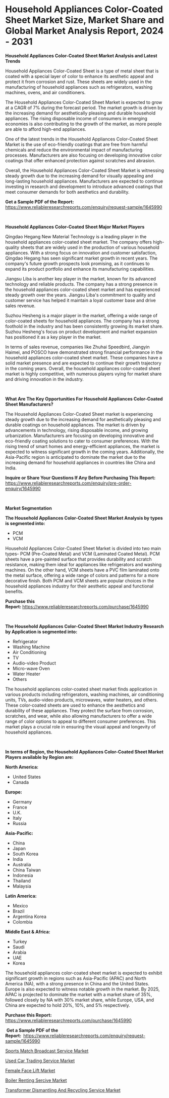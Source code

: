 <p><h1>Household Appliances Color-Coated Sheet Market Size, Market Share and Global Market Analysis Report, 2024 - 2031</h1></p><p><strong>Household Appliances Color-Coated Sheet Market Analysis and Latest Trends</strong></p>
<p><p>Household Appliances Color-Coated Sheet is a type of metal sheet that is coated with a special layer of color to enhance its aesthetic appeal and protect it from corrosion and rust. These sheets are widely used in the manufacturing of household appliances such as refrigerators, washing machines, ovens, and air conditioners.</p><p>The Household Appliances Color-Coated Sheet Market is expected to grow at a CAGR of 7% during the forecast period. The market growth is driven by the increasing demand for aesthetically pleasing and durable household appliances. The rising disposable income of consumers in emerging economies is also contributing to the growth of the market, as more people are able to afford high-end appliances.</p><p>One of the latest trends in the Household Appliances Color-Coated Sheet Market is the use of eco-friendly coatings that are free from harmful chemicals and reduce the environmental impact of manufacturing processes. Manufacturers are also focusing on developing innovative color coatings that offer enhanced protection against scratches and abrasion.</p><p>Overall, the Household Appliances Color-Coated Sheet Market is witnessing steady growth due to the increasing demand for visually appealing and long-lasting household appliances. Manufacturers are expected to continue investing in research and development to introduce advanced coatings that meet consumer demands for both aesthetics and durability.</p></p>
<p><strong>Get a Sample PDF of the Report:&nbsp;</strong> <a href="https://www.reliableresearchreports.com/enquiry/request-sample/1645990">https://www.reliableresearchreports.com/enquiry/request-sample/1645990</a></p>
<p>&nbsp;</p>
<p><strong>Household Appliances Color-Coated Sheet Major Market Players</strong></p>
<p><p>Qingdao Hegang New Material Technology is a leading player in the household appliances color-coated sheet market. The company offers high-quality sheets that are widely used in the production of various household appliances. With a strong focus on innovation and customer satisfaction, Qingdao Hegang has seen significant market growth in recent years. The company's future growth prospects look promising, as it continues to expand its product portfolio and enhance its manufacturing capabilities.</p><p>Jiangsu Liba is another key player in the market, known for its advanced technology and reliable products. The company has a strong presence in the household appliances color-coated sheet market and has experienced steady growth over the years. Jiangsu Liba's commitment to quality and customer service has helped it maintain a loyal customer base and drive sales revenue.</p><p>Suzhou Hesheng is a major player in the market, offering a wide range of color-coated sheets for household appliances. The company has a strong foothold in the industry and has been consistently growing its market share. Suzhou Hesheng's focus on product development and market expansion has positioned it as a key player in the market.</p><p>In terms of sales revenue, companies like Zhuhai Speedbird, Jiangyin Haimei, and POSCO have demonstrated strong financial performance in the household appliances color-coated sheet market. These companies have a solid market presence and are expected to continue their growth trajectory in the coming years. Overall, the household appliances color-coated sheet market is highly competitive, with numerous players vying for market share and driving innovation in the industry.</p></p>
<p>&nbsp;</p>
<p><strong>What Are The Key Opportunities For Household Appliances Color-Coated Sheet Manufacturers?</strong></p>
<p><p>The Household Appliances Color-Coated Sheet market is experiencing steady growth due to the increasing demand for aesthetically pleasing and durable coatings on household appliances. The market is driven by advancements in technology, rising disposable income, and growing urbanization. Manufacturers are focusing on developing innovative and eco-friendly coating solutions to cater to consumer preferences. With the rising trend of smart homes and energy-efficient appliances, the market is expected to witness significant growth in the coming years. Additionally, the Asia-Pacific region is anticipated to dominate the market due to the increasing demand for household appliances in countries like China and India.</p></p>
<p><strong>Inquire or Share Your Questions If Any Before Purchasing This Report:</strong> <a href="https://www.reliableresearchreports.com/enquiry/pre-order-enquiry/1645990">https://www.reliableresearchreports.com/enquiry/pre-order-enquiry/1645990</a></p>
<p>&nbsp;</p>
<p><strong>Market Segmentation</strong></p>
<p><strong>The Household Appliances Color-Coated Sheet Market Analysis by types is segmented into:</strong></p>
<p><ul><li>PCM</li><li>VCM</li></ul></p>
<p><p>Household Appliances Color-Coated Sheet Market is divided into two main types- PCM (Pre-Coated Metal) and VCM (Laminated Coated Metal). PCM sheets have a pre-painted surface that provides durability and scratch resistance, making them ideal for appliances like refrigerators and washing machines. On the other hand, VCM sheets have a PVC film laminated onto the metal surface, offering a wide range of colors and patterns for a more decorative finish. Both PCM and VCM sheets are popular choices in the household appliances industry for their aesthetic appeal and functional benefits.</p></p>
<p><strong>Purchase this Report:&nbsp;</strong><a href="https://www.reliableresearchreports.com/purchase/1645990">https://www.reliableresearchreports.com/purchase/1645990</a></p>
<p>&nbsp;</p>
<p><strong>The Household Appliances Color-Coated Sheet Market Industry Research by Application is segmented into:</strong></p>
<p><ul><li>Refrigerator</li><li>Washing Machine</li><li>Air Conditioning</li><li>TV</li><li>Audio-video Product</li><li>Micro-wave Oven</li><li>Water Heater</li><li>Others</li></ul></p>
<p><p>The household appliances color-coated sheet market finds application in various products including refrigerators, washing machines, air conditioning units, TVs, audio-video products, microwaves, water heaters, and others. These color-coated sheets are used to enhance the aesthetics and durability of these appliances. They protect the surface from corrosion, scratches, and wear, while also allowing manufacturers to offer a wide range of color options to appeal to different consumer preferences. This market plays a crucial role in ensuring the visual appeal and longevity of household appliances.</p></p>
<p>&nbsp;</p>
<p><strong>In terms of Region, the Household Appliances Color-Coated Sheet Market Players available by Region are:</strong></p>
<p>
    <p> <strong> North America: </strong>
        <ul>
            <li>United States</li>
            <li>Canada</li>
        </ul>
        </p> 
    <p> <strong> Europe: </strong>
        <ul>
            <li>Germany</li>
            <li>France</li>
            <li>U.K.</li>
            <li>Italy</li>
            <li>Russia</li>
        </ul>
        </p> 
    <p> <strong> Asia-Pacific: </strong>
        <ul>
            <li>China</li>
            <li>Japan</li>
            <li>South Korea</li>
            <li>India</li>
            <li>Australia</li>
            <li>China Taiwan</li>
            <li>Indonesia</li>
            <li>Thailand</li>
            <li>Malaysia</li>
        </ul>
        </p> 
    <p> <strong> Latin America: </strong>
        <ul>
            <li>Mexico</li>
            <li>Brazil</li>
            <li>Argentina Korea</li>
            <li>Colombia</li>
        </ul>
        </p> 
    <p> <strong> Middle East & Africa: </strong>
        <ul>
            <li>Turkey</li>
            <li>Saudi</li>
            <li>Arabia</li>
            <li>UAE</li>
            <li>Korea</li>
        </ul>
    </p>
    </p>
<p><p>The household appliances color-coated sheet market is expected to exhibit significant growth in regions such as Asia-Pacific (APAC) and North America (NA), with a strong presence in China and the United States. Europe is also expected to witness notable growth in the market. By 2025, APAC is projected to dominate the market with a market share of 35%, followed closely by NA with 30% market share, while Europe, USA, and China are expected to hold 20%, 10%, and 5% respectively.</p></p>
<p><strong>Purchase this Report: </strong><a href="https://www.reliableresearchreports.com/purchase/1645990">https://www.reliableresearchreports.com/purchase/1645990</a></p>
<p>&nbsp;<strong>Get a Sample PDF of the Report:&nbsp;&nbsp;</strong><a href="https://www.reliableresearchreports.com/enquiry/request-sample/1645990">https://www.reliableresearchreports.com/enquiry/request-sample/1645990</a></p>
<p><strong></strong></p>
<p><p><a href="https://medium.com/@timothywilliamson1992/sports-match-broadcast-service-market-trends-forecast-and-competitive-analysis-to-2031-677d55086592">Sports Match Broadcast Service Market</a></p><p><a href="https://medium.com/@timothywilliamson1992/used-car-trading-service-market-furnishes-information-on-market-share-market-trends-and-market-e7aeb3e8dabb">Used Car Trading Service Market</a></p><p><a href="https://medium.com/@timothywilliamson1992/female-face-lift-market-size-market-outlook-and-market-forecast-2024-to-2031-3b2e12dfacd3">Female Face Lift Market</a></p><p><a href="https://medium.com/@timothywilliamson1992/boiler-renting-sercive-market-share-evolution-and-market-growth-trends-2024-2031-476648673eac">Boiler Renting Sercive Market</a></p><p><a href="https://medium.com/@timothywilliamson1992/transformer-dismantling-and-recycling-service-market-size-and-market-trends-complete-industry-a9ef1209a363">Transformer Dismantling And Recycling Service Market</a></p></p>